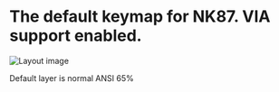 The default keymap for NK87. VIA support enabled.
=========================================================

![Layout image](https://i.imgur.com/DL0CjJO.png)

Default layer is normal ANSI 65%
